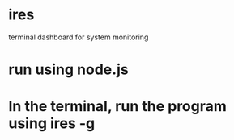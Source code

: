 # ires
terminal dashboard for system monitoring
# run using node.js 
# <b> In the terminal, run the program using ires -g
